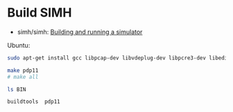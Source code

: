 # Build SIMH

- simh/simh: [Building and running a simulator](https://github.com/simh/simh#building-and-running-a-simulator)

Ubuntu:

```bash
sudo apt-get install gcc libpcap-dev libvdeplug-dev libpcre3-dev libedit-dev libsdl2-dev libpng-dev libsdl2-ttf-dev
```

```bash
make pdp11
# make all
```

```bash
ls BIN

buildtools  pdp11
```
